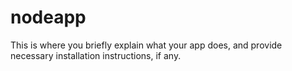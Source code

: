 # nodeapp

This is where you briefly explain what your app does, and provide necessary installation instructions, if any.
